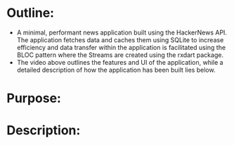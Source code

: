 # Outline:
- A minimal, performant news application built using the HackerNews API. The application fetches data and caches them using SQLite to increase efficiency and data transfer within the application is facilitated using the BLOC pattern where the Streams are created using the rxdart package. 
- The video above outlines the features and UI of the application, while a detailed description of how the application has been built lies below. 

# Purpose:

# Description: